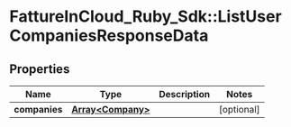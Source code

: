 # FattureInCloud_Ruby_Sdk::ListUserCompaniesResponseData

## Properties

| Name | Type | Description | Notes |
| ---- | ---- | ----------- | ----- |
| **companies** | [**Array&lt;Company&gt;**](Company.md) |  | [optional] |

